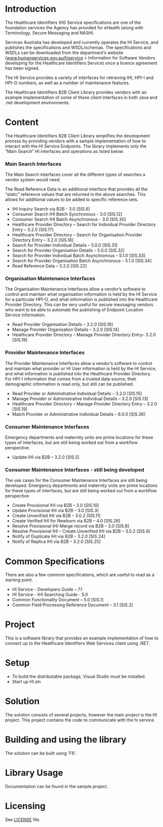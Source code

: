 # Introduction
The Healthcare Identifiers (HI) Service specifications are one of the foundation services the Agency has provided for eHealth (along with Terminology, Secure Messaging and NASH).

Services Australia has developed and currently operates the HI Service, and publishes the specifications and WSDL/schemas. The specifications and WSDLs can be downloaded from the department’s website (www.humanservices.gov.au/hiservice > Information for Software Vendors developing for the Healthcare Identifiers Service) once a licence agreement has been signed.

The HI Service provides a variety of interfaces for retrieving IHI, HPI-I and HPI-O numbers, as well as a number of maintenance features.

The Healthcare Identifiers B2B Client Library provides vendors with an example implementation of some of these client interfaces in both Java and .net development environments.

# Content
The Healthcare Identifiers B2B Client Library simplifies the development process by providing vendors with a sample implementation of how to interact with the HI Service Endpoints. The library implements only the “Main Search” HI interfaces and operations as listed below.

### Main Search Interfaces
The Main Search interfaces cover all the different types of searches a vendor system would need.

The Read Reference Data is an additional interface that provides all the “static” reference values that are returned in the above searches. This allows for additional values to be added to specific reference sets.

- IHI Inquiry Search via B2B - 3.0 [SIS.6]
- Consumer Search IHI Batch Synchronous - 3.0 [SIS.12]
- Consumer Search IHI Batch Asynchronous - 3.0 [SIS.30]
- Healthcare Provider Directory – Search for Individual Provider Directory Entry – 3.2.0 [SIS.17]
- Healthcare Provider Directory – Search for Organisation Provider Directory Entry – 3.2.0 [SIS.18]
- Search for Provider Individual Details – 5.0.0 [SIS.31]
- Search for Provider Organisation Details – 5.0.0 [SIS.32]
- Search for Provider Individual Batch Asynchronous – 5.1.0 [SIS.33]
- Search for Provider Organisation Batch Asynchronous – 5.1.0 [SIS.34]
- Read Reference Data – 3.2.0 [SIS.22]

### Organisation Maintenance Interfaces
The Organisation Maintenance Interfaces allow a vendor’s software to control and maintain what organisation information is held by the HI Service for a particular HPI-O, and what information is published into the Healthcare Provider Directory. This can be very useful for secure messaging vendors who want to be able to automate the publishing of Endpoint Location Service information.
- Read Provider Organisation Details – 3.2.0 [SIS.16]
- Manage Provider Organisation Details – 3.2.0 [SIS.14]
- Healthcare Provider Directory – Manage Provider Directory Entry– 3.2.0 [SIS.19]

### Provider Maintenance Interfaces
The Provider Maintenance Interfaces allow a vendor’s software to control and maintain what provider or HI User information is held by the HI Service, and what information is published into the Healthcare Provider Directory. For HPI-I information that comes from a trusted data source, their demographic information is read only, but still can be published.
- Read Provider or Administrative Individual Details – 3.2.0 [SIS.15]
- Manage Provider or Administrative Individual Details – 3.2.0 [SIS.13]
- Healthcare Provider Directory – Manage Provider Directory Entry – 3.2.0 [SIS.19]
- Match Provider or Administrative Individual Details – 6.0.0 [SIS.36]

### Consumer Maintenance Interfaces
Emergency departments and maternity units are prime locations for these types of interfaces, but are still being worked out from a workflow perspective.
- Update IHI via B2B – 3.2.0 [SIS.5]

### Consumer Maintenance Interfaces - still being developed
The use cases for the Consumer Maintenance Interfaces are still being developed. Emergency departments and maternity units are prime locations for these types of interfaces, but are still being worked out from a workflow perspective.
- Create Provisional IHI via B2B – 3.0 [SIS.10]
- Update Provisional IHI via B2B – 3.0 [SIS.3]
- Create Unverified IHI via B2B – 3.0.2 [SIS.11]
- Create Verified IHI for Newborn via B2B – 4.0 [SIS.26]
- Resolve Provisional IHI-Merge record via B2B – 3.0 [SIS.8]
- Resolve Provisional IHI – Create Unverified IHI via B2B – 3.0.2 [SIS.9]
- Notify of Duplicate IHI via B2B – 3.2.0 [SIS.24]
- Notify of Replica IHI via B2B – 3.2.0 [SIS.25]

# Common Specifications
There are also a few common specifications, which are useful to read as a starting point.
- HI Service - Developers Guide – 7.1
- HI Service - IHI Searching Guide - 5.0
- Common Functionality Document – 5.0 [SIS.1]
- Common Field Processing Reference Document – 3.1 [SIS.2]


# Project
This is a software library that provides an example implementation of how to connect up to the Healthcare Identifiers Web Services client using .NET.

# Setup
- To build the distributable package, Visual Studio must be installed.
- Start up HI.sln

# Solution
The solution consists of several projects, however the main project is the HI project. 
This project contains the code to communicate with the hi service.

# Building and using the library
The solution can be built using 'F6'. 

# Library Usage
Documentation can be found in the sample project.

# Licensing
See [LICENSE](LICENSE.txt) file.
